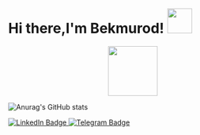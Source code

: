 <h1>
Hi there,I'm Bekmurod!
  <img src="https://media.giphy.com/media/hvRJCLFzcasrR4ia7z/giphy.gif" width="50px"/>
</h1>
<div id="header" align="center">
  <img src="https://media.giphy.com/media/M9gbBd9nbDrOTu1Mqx/giphy.gif" width="100"/>
</div>

![Anurag's GitHub stats](https://github-readme-stats.vercel.app/api?username=Bekmurod21)
<div id="badges">
  <a href="https://www.linkedin.com/in/bekmurod-boqiyev-730681253/">
    <img src="https://img.shields.io/badge/LinkedIn-blue?style=for-the-badge&logo=linkedin&logoColor=white" alt="LinkedIn Badge"/>
  </a>
  <a href="https://t.me/BoqiyevBekmurod">
    <img src="https://img.shields.io/badge/Telegram-blue?style=for-the-badge&logo=telegram&logoColor=white" alt="Telegram Badge"/>
  </a>
</div>
